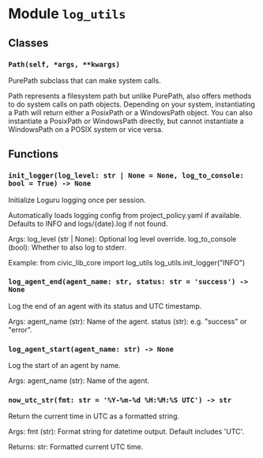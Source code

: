 # Module `log_utils`

## Classes

### `Path(self, *args, **kwargs)`

PurePath subclass that can make system calls.

Path represents a filesystem path but unlike PurePath, also offers
methods to do system calls on path objects. Depending on your system,
instantiating a Path will return either a PosixPath or a WindowsPath
object. You can also instantiate a PosixPath or WindowsPath directly,
but cannot instantiate a WindowsPath on a POSIX system or vice versa.

## Functions

### `init_logger(log_level: str | None = None, log_to_console: bool = True) -> None`

Initialize Loguru logging once per session.

Automatically loads logging config from project_policy.yaml
if available. Defaults to INFO and logs/{date}.log if not found.

Args:
    log_level (str | None): Optional log level override.
    log_to_console (bool): Whether to also log to stderr.

Example:
    from civic_lib_core import log_utils
    log_utils.init_logger("INFO")

### `log_agent_end(agent_name: str, status: str = 'success') -> None`

Log the end of an agent with its status and UTC timestamp.

Args:
    agent_name (str): Name of the agent.
    status (str): e.g. "success" or "error".

### `log_agent_start(agent_name: str) -> None`

Log the start of an agent by name.

Args:
    agent_name (str): Name of the agent.

### `now_utc_str(fmt: str = '%Y-%m-%d %H:%M:%S UTC') -> str`

Return the current time in UTC as a formatted string.

Args:
    fmt (str): Format string for datetime output. Default includes 'UTC'.

Returns:
    str: Formatted current UTC time.
